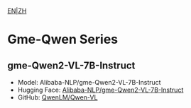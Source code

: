 [EN](README.md)|[ZH](../../../../zh/general_embedding/cross_modal_embedding/gme_qwen_series/README.md)
# Gme-Qwen Series

## gme-Qwen2-VL-7B-Instruct
- Model: Alibaba-NLP/gme-Qwen2-VL-7B-Instruct
- Hugging Face: [Alibaba-NLP/gme-Qwen2-VL-7B-Instruct](https://huggingface.co/Alibaba-NLP/gme-Qwen2-VL-7B-Instruct)
- GitHub: [QwenLM/Qwen-VL](https://github.com/QwenLM/Qwen-VL) 